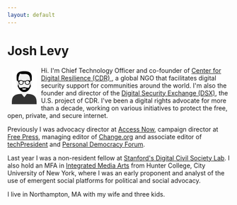 ```yaml
---
layout: default
---
```


<div class="home">

  <h1 class="page-heading">Josh Levy</h1>

  <img src="/pics/portrait-josh.png" alt-="Levy portrait" height="75" align="left" hspace="10" vspace="10">

<p>Hi. I'm Chief Technology Officer and co-founder of <a href="https://digiresilience.org/">Center for Digital Resilience (CDR) </a>, a global NGO that facilitates digital security support for communities around the world. I'm also the founder and director of the <a href="https://www.digitalsecurityexchange.org/">Digital Security Exchange (DSX)</a>, the U.S. project of CDR. I've been a digital rights advocate for more than a decade, working on various initiatives to protect the free, open, private, and secure internet.

<p>Previously I was advocacy director at <a href="http://accessnow.org/">Access Now</a>, campaign director at <a href="http://www.freepress.net">Free Press</a>, managing editor of <a href="http://www.change.org">Change.org</a> and associate editor of <a href="http://www.techpresident.com">techPresident</a> and <a href="http://www.personaldemocracy.com">Personal Democracy Forum</a>.

  <p>Last year I was a non-resident fellow at <a href="https://pacscenter.stanford.edu/digital-civil-society/">Stanford's Digital Civil Society Lab</a>. I also hold an MFA in <a href="http://ima-mfa.hunter.cuny.edu/">Integrated Media Arts</a> from Hunter College, City University of New York, where I was an early proponent and analyst of the use of emergent social platforms for political and social advocacy.

  <p>I live in Northampton, MA with my wife and three kids.


  <!-- <ul class="post-list">
    {% for post in site.posts %}
      <li>
        {% assign date_format = site.minima.date_format | default: "%b %-d, %Y" %}
        <span class="post-meta">{{ post.date | date: date_format }}</span>

        <h2>
          <a class="post-link" href="{{ post.url | relative_url }}">{{ post.title | escape }}</a>
        </h2>
      </li>
    {% endfor %}
  </ul> -->

</div>
